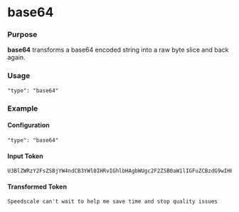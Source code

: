 # base64

### Purpose

**base64** transforms a base64 encoded string into a raw byte slice and back again.

### Usage

```
"type": "base64"
```

### Example

#### Configuration

```
"type": "base64"
```

#### Input Token

```
U3BlZWRzY2FsZSBjYW4ndCB3YWl0IHRvIGhlbHAgbWUgc2F2ZSB0aW1lIGFuZCBzdG9wIHF1YWxpdHkgaXNzdWVz
```

#### Transformed Token

`Speedscale can't wait to help me save time and stop quality issues`
